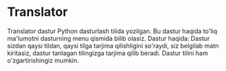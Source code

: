 # Translator
Translator dastur Python dasturlash tilida yozilgan. Bu dastur haqida to'liq ma'lumotni dasturning menu qismida bilib olasiz. Dastur haqida: Dastur sizdan qaysi tildan, qaysi tilga tarjima qilishligini so'raydi, siz belgilab matn kiritasiz, dastur tanlagan tilingizga tarjima qilib beradi. Dastur tilini ham o'zgartirishingiz mumkin. 
